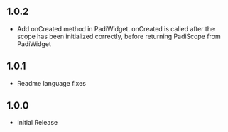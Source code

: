 ## 1.0.2
- Add onCreated method in PadiWidget. onCreated is called after the scope has been initialized correctly, before returning PadiScope from PadiWidget

## 1.0.1
- Readme language fixes

## 1.0.0
- Initial Release
